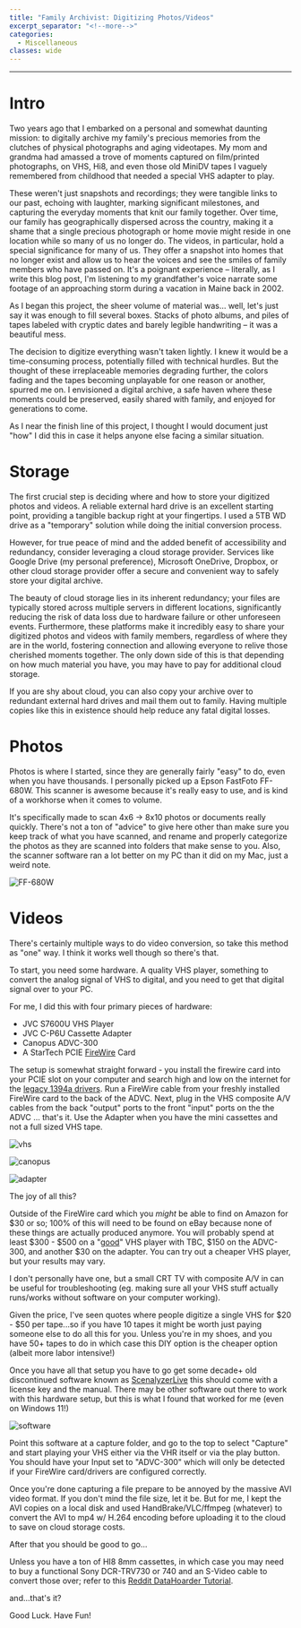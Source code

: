 ```yaml
---
title: "Family Archivist: Digitizing Photos/Videos"
excerpt_separator: "<!--more-->"
categories:
  - Miscellaneous
classes: wide
---
```


<!--more-->

---
# Intro
Two years ago that I embarked on a personal and somewhat daunting mission: to digitally archive my family's precious memories from the clutches of physical photographs and aging videotapes. My mom and grandma had amassed a trove of moments captured on film/printed photographs, on VHS, Hi8, and even those old MiniDV tapes I vaguely remembered from childhood that needed a special VHS adapter to play. 

These weren't just snapshots and recordings; they were tangible links to our past, echoing with laughter, marking significant milestones, and capturing the everyday moments that knit our family together. Over time, our family has geographically dispersed across the country, making it a shame that a single precious photograph or home movie might reside in one location while so many of us no longer do. The videos, in particular, hold a special significance for many of us. They offer a snapshot into homes that no longer exist and allow us to hear the voices and see the smiles of family members who have passed on. It's a poignant experience – literally, as I write this blog post, I'm listening to my grandfather's voice narrate some footage of an approaching storm during a vacation in Maine back in 2002. 

As I began this project, the sheer volume of material was… well, let's just say it was enough to fill several boxes. Stacks of photo albums, and piles of tapes labeled with cryptic dates and barely legible handwriting – it was a beautiful mess. 

The decision to digitize everything wasn't taken lightly. I knew it would be a time-consuming process, potentially filled with technical hurdles. But the thought of these irreplaceable memories degrading further, the colors fading and the tapes becoming unplayable for one reason or another, spurred me on. I envisioned a digital archive, a safe haven where these moments could be preserved, easily shared with family, and enjoyed for generations to come.

As I near the finish line of this project, I thought I would document just "how" I did this in case it helps anyone else facing a similar situation. 

# Storage
The first crucial step is deciding where and how to store your digitized photos and videos. A reliable external hard drive is an excellent starting point, providing a tangible backup right at your fingertips. I used a 5TB WD drive as a "temporary" solution while doing the initial conversion process.

However, for true peace of mind and the added benefit of accessibility and redundancy, consider leveraging a cloud storage provider. Services like Google Drive (my personal preference), Microsoft OneDrive, Dropbox, or other cloud storage provider offer a secure and convenient way to safely store your digital archive.

The beauty of cloud storage lies in its inherent redundancy; your files are typically stored across multiple servers in different locations, significantly reducing the risk of data loss due to hardware failure or other unforeseen events. Furthermore, these platforms make it incredibly easy to share your digitized photos and videos with family members, regardless of where they are in the world, fostering connection and allowing everyone to relive those cherished moments together. The only down side of this is that depending on how much material you have, you may have to pay for additional cloud storage. 

If you are shy about cloud, you can also copy your archive over to redundant external hard drives and mail them out to family. Having multiple copies like this in existence should help reduce any fatal digital losses.

# Photos
Photos is where I started, since they are generally fairly "easy" to do, even when you have thousands. I personally picked up a Epson FastFoto FF-680W. This scanner is awesome because it's really easy to use, and is kind of a workhorse when it comes to volume. 

It's specifically made to scan 4x6 -> 8x10 photos or documents really quickly. There's not a ton of "advice" to give here other than make sure you keep track of what you have scanned, and rename and properly categorize the photos as they are scanned into folders that make sense to you. Also, the scanner software ran a lot better on my PC than it did on my Mac, just a weird note.

![FF-680W](/assets/images/digital-archive/ff680w.jpg "FF-680W")

# Videos
There's certainly multiple ways to do video conversion, so take this method as "one" way. I think it works well though so there's that.

To start, you need some hardware. A quality VHS player, something to convert the analog signal of VHS to digital, and you need to get that digital signal over to your PC.

For me, I did this with four primary pieces of hardware:
* JVC S7600U VHS Player
* JVC C-P6U Cassette Adapter
* Canopus ADVC-300
* A StarTech PCIE [FireWire](https://en.wikipedia.org/wiki/IEEE_1394) Card

The setup is somewhat straight forward - you install the firewire card into your PCIE slot on your computer and search high and low on the internet for the [legacy 1394a drivers](https://www.startech.com/en-eu/faq/firewire-cards-windows-legacy-driver-swap?srsltid=AfmBOoo_98i9xmBUp-xcE_Ci3KutU9C3KMhlcfDRIr7pJ4fry1DnuvlG). Run a FireWire cable from your freshly installed FireWire card to the back of the ADVC. Next, plug in the VHS composite A/V cables from the back "output" ports to the front "input" ports on the the ADVC ... that's it. Use the Adapter when you have the mini cassettes and not a full sized VHS tape.

![vhs](/assets/images/digital-archive/vhs.jpg "vhs")

![canopus](/assets/images/digital-archive/canopus.jpg "canopus")

![adapter](/assets/images/digital-archive/adapter.jpg "adapter")

The joy of all this? 

Outside of the FireWire card which you _might_ be able to find on Amazon for \$30 or so; 100% of this will need to be found on eBay because none of these things are actually produced anymore. You will probably spend at least \$300 - \$500 on a "[good](https://www.digitalfaq.com/forum/video-restore/1567-vcr-buying-guide.html)" VHS player with TBC, \$150 on the ADVC-300, and another \$30 on the adapter. You can try out a cheaper VHS player, but your results may vary.

I don't personally have one, but a small CRT TV with composite A/V in can be useful for troubleshooting (eg. making sure all your VHS stuff actually runs/works without software on your computer working).

Given the price, I've seen quotes where people digitize a single VHS for \$20 - \$50 per tape...so if you have 10 tapes it might be worth just paying someone else to do all this for you. Unless you're in my shoes, and you have 50+ tapes to do in which case this DIY option is the cheaper option (albeit more labor intensive!) 

Once you have all that setup you have to go get some decade+ old discontinued software known as [ScenalyzerLive](http://www.scenalyzer.com/) this should come with a license key and the manual. There may be other software out there to work with this hardware setup, but this is what I found that worked for me (even on Windows 11!)

![software](/assets/images/digital-archive/sclive.png "software")

Point this software at a capture folder, and go to the top to select "Capture" and start playing your VHS either via the VHR itself or via the play button. You should have your Input set to "ADVC-300" which will only be detected if your FireWire card/drivers are configured correctly.

Once you're done capturing a file prepare to be annoyed by the massive AVI video format. If you don't mind the file size, let it be. But for me, I kept the AVI copies on a local disk and used HandBrake/VLC/ffmpeg (whatever) to convert the AVI to mp4 w/ H.264 encoding before uploading it to the cloud to save on cloud storage costs.

After that you should be good to go...

Unless you have a ton of HI8 8mm cassettes, in which case you may need to buy a functional Sony DCR-TRV730 or 740 and an S-Video cable to convert those over; refer to this [Reddit DataHoarder Tutorial](https://www.reddit.com/r/DataHoarder/comments/j4rwk1/the_how_do_i_digitizetransfercapture_video_tapes/).

and...that's it?

Good Luck. 
Have Fun!